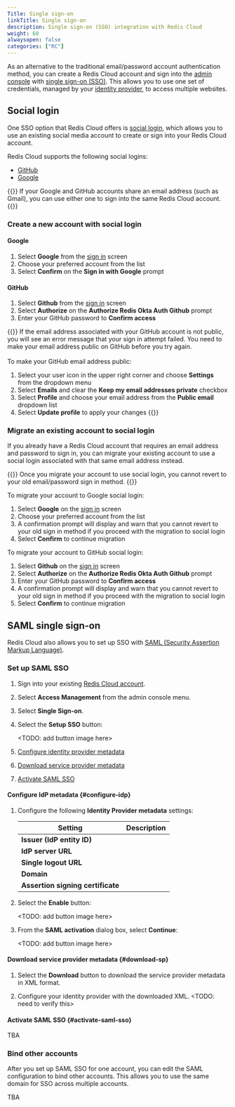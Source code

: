 ```yaml
---
Title: Single sign-on
linkTitle: Single sign-on
description: Single sign-on (SSO) integration with Redis Cloud
weight: 60
alwaysopen: false
categories: ["RC"]
---
```


As an alternative to the traditional email/password account authentication method, you can create a Redis Cloud account and sign into the [admin console](https://app.redislabs.com/new/) with [single sign-on (SSO)](https://en.wikipedia.org/wiki/Single_sign-on). This allows you to use one set of credentials, managed by your [identity provider](https://en.wikipedia.org/wiki/Identity_provider), to access multiple websites.

## Social login

One SSO option that Redis Cloud offers is [social login](https://en.wikipedia.org/wiki/Social_login), which allows you to use an existing social media account to create or sign into your Redis Cloud account.

Redis Cloud supports the following social logins:
- [GitHub](https://github.com/)
- [Google](https://accounts.google.com/)

{{<note>}}
If your Google and GitHub accounts share an email address (such as Gmail), you can use either one to sign into the same Redis Cloud account.
{{</note>}}

### Create a new account with social login

#### Google

1. Select **Google** from the [sign in](https://app.redislabs.com/new/) screen
2. Choose your preferred account from the list
3. Select **Confirm** on the **Sign in with Google** prompt

#### GitHub

1. Select **Github** from the [sign in](https://app.redislabs.com/new/) screen
2. Select **Authorize** on the **Authorize Redis Okta Auth Github** prompt
3. Enter your GitHub password to **Confirm access**

{{<note>}}
If the email address associated with your GitHub account is not public, you will see an error message that your sign in attempt failed. You need to make your email address public on GitHub before you try again. <br /><br />
To make your GitHub email address public:  
1. Select your user icon in the upper right corner and choose **Settings** from the dropdown menu
2. Select **Emails** and clear the **Keep my email addresses private** checkbox
3. Select **Profile** and choose your email address from the **Public email** dropdown list
4. Select **Update profile** to apply your changes
{{</note>}}

### Migrate an existing account to social login

If you already have a Redis Cloud account that requires an email address and password to sign in, you can migrate your existing account to use a social login associated with that same email address instead.

{{<warning>}}
Once you migrate your account to use social login, you cannot revert to your old email/password sign in method.
{{</warning>}}

To migrate your account to Google social login:
1. Select **Google** on the [sign in](https://app.redislabs.com/new/) screen
2. Choose your preferred account from the list
3. A confirmation prompt will display and warn that you cannot revert to your old sign in method if you proceed with the migration to social login
4. Select **Confirm** to continue migration

To migrate your account to GitHub social login:
1. Select **Github** on the [sign in](https://app.redislabs.com/new/) screen
2. Select **Authorize** on the **Authorize Redis Okta Auth Github** prompt
3. Enter your GitHub password to **Confirm access**
4. A confirmation prompt will display and warn that you cannot revert to your old sign in method if you proceed with the migration to social login
5. Select **Confirm** to continue migration

## SAML single sign-on

Redis Cloud also allows you to set up SSO with [SAML (Security Assertion Markup Language)](https://en.wikipedia.org/wiki/Security_Assertion_Markup_Language).

### Set up SAML SSO

1. Sign into your existing [Redis Cloud account](https://app.redislabs.com/#/login).

1. Select **Access Management** from the admin console menu.

1. Select **Single Sign-on**.

1. Select the **Setup SSO** button:

    <TODO: add button image here>

1. [Configure identity provider metadata](#configure-idp)

1. [Download service provider metadata](#download-sp)

1. [Activate SAML SSO](#activate-saml-sso)

#### Configure IdP metadata {#configure-idp}

1. Configure the following **Identity Provider metadata** settings:

    | Setting | Description |
    |---------|-------------|
    | **Issuer (IdP entity ID)** | |
    | **IdP server URL** | |
    | **Single logout URL** | |
    | **Domain** | |
    | **Assertion signing certificate** | |

1. Select the **Enable** button:

    <TODO: add button image here>

1. From the **SAML activation** dialog box, select **Continue**:

   <TODO: add button image here>

#### Download service provider metadata {#download-sp}

1. Select the **Download** button to download the service provider metadata in XML format.

1. Configure your identity provider with the downloaded XML. <TODO: need to verify this> 

#### Activate SAML SSO {#activate-saml-sso}

TBA

### Bind other accounts

After you set up SAML SSO for one account, you can edit the SAML configuration to bind other accounts. This allows you to use the same domain for SSO across multiple accounts.

TBA
